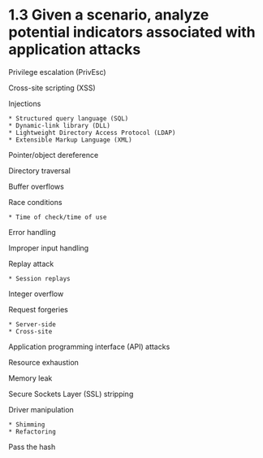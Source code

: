 # 1.3 Given a scenario, analyze potential indicators associated with application attacks

Privilege escalation (PrivEsc)

Cross-site scripting (XSS)

Injections

    * Structured query language (SQL) 
    * Dynamic-link library (DLL) 
    * Lightweight Directory Access Protocol (LDAP)
    * Extensible Markup Language (XML)

Pointer/object dereference

Directory traversal

Buffer overflows

Race conditions

    * Time of check/time of use

Error handling

Improper input handling

Replay attack

    * Session replays

Integer overflow

Request forgeries

    * Server-side
    * Cross-site

Application programming interface (API) attacks

Resource exhaustion

Memory leak

Secure Sockets Layer (SSL) stripping

Driver manipulation

    * Shimming
    * Refactoring

Pass the hash